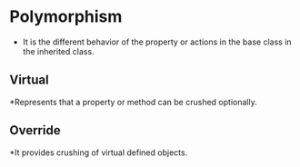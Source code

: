 # Polymorphism

* It is the different behavior of the property or actions in the base class in the inherited class.

## Virtual

*Represents that a property or method can be crushed optionally.

## Override

*It provides crushing of virtual defined objects.
